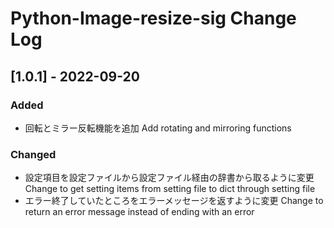 ﻿# Python-Image-resize-sig Change Log

## [1.0.1] - 2022-09-20
### Added
- 回転とミラー反転機能を追加
	Add rotating and mirroring functions

### Changed
- 設定項目を設定ファイルから設定ファイル経由の辞書から取るように変更
	Change to get  setting items from setting file  to dict through setting file
- エラー終了していたところをエラーメッセージを返すように変更
	Change to return an error message instead of ending with an error

